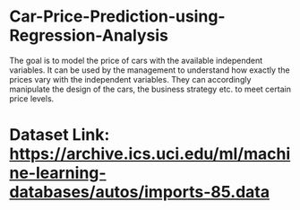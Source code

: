 # Car-Price-Prediction-using-Regression-Analysis
The goal is to model the price of cars with the available independent variables. It can be used by the management to understand how exactly the prices vary with the independent variables. They can accordingly manipulate the design of the cars, the business strategy etc. to meet certain price levels.

# Dataset Link: https://archive.ics.uci.edu/ml/machine-learning-databases/autos/imports-85.data

